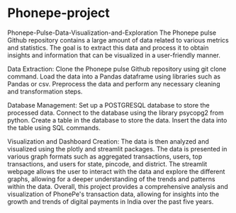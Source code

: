 # Phonepe-project
Phonepe-Pulse-Data-Visualization-and-Exploration
The Phonepe pulse Github repository contains a large amount of data related to various metrics and statistics. The goal is to extract this data and process it to obtain insights and information that can be visualized in a user-friendly manner.

Data Extraction: Clone the Phonepe pulse Github repository using git clone command. Load the data into a Pandas dataframe using libraries such as Pandas or csv. Preprocess the data and perform any necessary cleaning and transformation steps.

Database Management: Set up a POSTGRESQL database to store the processed data. Connect to the database using the library psycopg2 from python. Create a table in the database to store the data. Insert the data into the table using SQL commands.

Visualization and Dashboard Creation: The data is then analyzed and visualized using the plotly and streamlit packages. The data is presented in various graph formats such as aggregated transactions, users, top transactions, and users for state, pincode, and district. The streamlit webpage allows the user to interact with the data and explore the different graphs, allowing for a deeper understanding of the trends and patterns within the data. Overall, this project provides a comprehensive analysis and visualization of PhonePe's transaction data, allowing for insights into the growth and trends of digital payments in India over the past five years.
